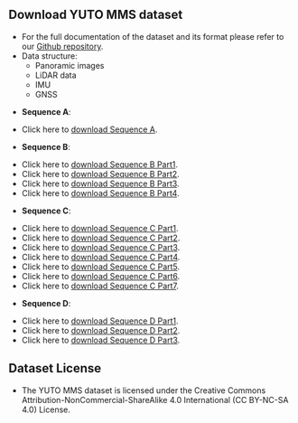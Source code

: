 ## Download YUTO MMS dataset

- For the full documentation of the dataset and its format please refer to our [Github repository](https://ausmlab.github.io/yutomms/).  
- Data structure: 
  * Panoramic images
  * LiDAR data
  * IMU
  * GNSS

* **Sequence A**: 
- Click here to [download Sequence A](https://zenodo.org/records/10521656?token=eyJhbGciOiJIUzUxMiJ9.eyJpZCI6IjYwNmQwMmJkLTFjOTktNDRlZS04YWNkLTgyOWJiNjI1YzhiMSIsImRhdGEiOnt9LCJyYW5kb20iOiJhNzY1MWIyMGQ5NzViMThlYWI0NjlkNDM2ODQ0NWFlYiJ9.d1MZxG5mI2OgMAjBtm5wo4zzi8B04d6LkK8rJlwQ1sRZUkBDNyPWU-AoBOdGxv5SUQ0lpV_QeCmXFqwDV2gYfA).

* **Sequence B**: 
- Click here to [download Sequence B Part1](https://zenodo.org/records/10575516?token=eyJhbGciOiJIUzUxMiJ9.eyJpZCI6ImZlOGFhNDMwLWZhMTgtNDRhNi1iMjVlLTI5ZWFjMmZhNzU2MSIsImRhdGEiOnt9LCJyYW5kb20iOiJjOWRmMjNkMGYwMzA2MGIzMWNkYTE5MmRiNmQ3M2RiNCJ9.Jcu97dIHer9UviKrPEj0GVjYI9Zp4zaAp9ZYpRvNQGVrsPNT1laNsH5cc8Dn6xgFDluRRsM78-MWbR4bs5QaSg).
- Click here to [download Sequence B Part2](https://zenodo.org/records/10576909?token=eyJhbGciOiJIUzUxMiJ9.eyJpZCI6IjYzYjY2YTU2LTQ1ZTctNDgwNC04M2UxLTJjYjUyMjY5MjVmNiIsImRhdGEiOnt9LCJyYW5kb20iOiIwNjY4OGYxOWI0NWM2ZWExY2ZiMjZmNzY5YzYxZmVjOCJ9.WHLold0dSWkqvJRtaWUxvtnCmh7_zA7ByyiSinxKbE3No8hO9X1kKkaK-vfSg6klmrMNOYr11p8JnkjGsobH-Q).
- Click here to [download Sequence B Part3](https://zenodo.org/records/10576911?token=eyJhbGciOiJIUzUxMiJ9.eyJpZCI6Ijk1Y2ViNjFjLTY2YTctNDhkMy05Y2Q3LWExMjYyNDBkOGQxYSIsImRhdGEiOnt9LCJyYW5kb20iOiI1M2QxZGJkMTg0OGZjZWFjNWIyYThkYWEzNDI3ZWM4YSJ9.d--E4dAomLUVGPRJBYTuRCCj8XbWcNYuNsFjXvBCp0POx9cTpGYLkk5rqct-QywfHn_30M_CWofcgvXMmAcfNA).
- Click here to [download Sequence B Part4](https://zenodo.org/records/10577975?token=eyJhbGciOiJIUzUxMiJ9.eyJpZCI6IjE2ZjZlYTk4LWY0NjgtNDE2OC05OTk0LWExZjY3Y2I2ZGQ0ZiIsImRhdGEiOnt9LCJyYW5kb20iOiI1M2Q3OWY2YzIyNjFlOGYzYjM5ODZjZDI0MGY4NGY5YSJ9.MgQRlznCFSDYJvg1-PR6lyYYTdVAoNxsrAKaQNmA-rAaIxEWjblgOIFfK7sdu50XMh8adLBHxy8BdLnuHI1IPg).

* **Sequence C**: 
- Click here to [download Sequence C Part1](https://zenodo.org/records/10556128?token=eyJhbGciOiJIUzUxMiJ9.eyJpZCI6IjdmODA0MzhlLTNkNGMtNGYzYy1iZmE4LWNlYTEzNWI0MWY2YyIsImRhdGEiOnt9LCJyYW5kb20iOiI2NWI2Yzg5NGEyMWZmNDA1Y2ZhYjYxY2M2MDQ0MjkyNyJ9.LnptUjdo0GkTN6PnWkIdEcj7BcIQea4u8vWed7crWSA0naU9xjWnxq9fubO473h7WlnlbEAgT3rSys8vC3GZPA).
- Click here to [download Sequence C Part2](https://zenodo.org/records/10556151?token=eyJhbGciOiJIUzUxMiJ9.eyJpZCI6ImI4NDM4YTI1LWFjOTItNDY0Mi04NWM0LWQxZjFlZDE0NGNjNiIsImRhdGEiOnt9LCJyYW5kb20iOiI3NDcyMWM3ODFiZDM2MzExNGNhNDkxNmU5NjRiN2I2OCJ9.mMtMK0h-5KpExcgDxdPDuvR2RxX26YX7dgNEH52jQ_nDd0iuYnfpk5y_TRwwZPr-gbYtolrMH9Us-c6QgwWaPg).
- Click here to [download Sequence C Part3](https://zenodo.org/records/10559929?token=eyJhbGciOiJIUzUxMiJ9.eyJpZCI6IjBmZjA1M2M4LWMwMjMtNGRjMC05NWU1LTMyMzM2MDc3ZWFlYiIsImRhdGEiOnt9LCJyYW5kb20iOiI4ZDIzYjE0NGU0OTY1YzE3NmE3MTQ1YmE5MzJjZmM4NSJ9.TERi7L3IfW_nGJ28KLkJ0EuweYne2BSaEDy1uzZb-Ulrcn3FgQmsSkyoEE_r-8ZIsn-VNIixhxY97fPqk2h_cg).
- Click here to [download Sequence C Part4](https://zenodo.org/records/10574428?token=eyJhbGciOiJIUzUxMiJ9.eyJpZCI6ImRiNmFiZTdiLWRkZDctNDFjZS05MDFiLTgxMGQ0NDgzZDBlZiIsImRhdGEiOnt9LCJyYW5kb20iOiI2NWVjMzZkOWNjNGU0NDk0NWZjNDY4NjFhNjY4MmY0NyJ9.YtGLzGu8t03Ygo92k8209YCvVNkzO43lTGlhKSaJ_NybiVygYOi01BfJ-oXBIPWP82XiZ7L3sk1PFueLPEGhxw).
- Click here to [download Sequence C Part5](https://zenodo.org/records/10575667?token=eyJhbGciOiJIUzUxMiJ9.eyJpZCI6IjY3YzY3YjY3LTMyZTMtNGNiMC05Yzk0LWM5YTc0ZDk5OWQ3MiIsImRhdGEiOnt9LCJyYW5kb20iOiIwNTViNjgzNmVhZjRlNWQwMGRkMTZlMTI4ZmJmN2VlMiJ9.i6eN0Bihu57rEMhBex70we_pvAkUD2lJ1031-4UmrtbsAhxW_dEX2F8NGdZ3irThFnwpaVSmmOlTLtUsXvSEAA).
- Click here to [download Sequence C Part6](https://zenodo.org/records/10575673?token=eyJhbGciOiJIUzUxMiJ9.eyJpZCI6ImQwMWI2ODNhLTZmNTUtNGI0OC05ZDM2LTZjOWQyNDg0MTJkMyIsImRhdGEiOnt9LCJyYW5kb20iOiI1NWY5N2U4MWU0YjQ5MDMwYjE2MWRjZTFlODgxZDhhZiJ9.2hW-dFO1Skxv65GnJWKyOMfXiipPNqeRFop9pmIfD3lrs1gRzlYoCYE9eahkj6Ar2PNPIXPsjWwr6xGPNpUm2w).
- Click here to [download Sequence C Part7](https://zenodo.org/records/10575677?token=eyJhbGciOiJIUzUxMiJ9.eyJpZCI6IjNjNTU2YzY0LTYxNTgtNDQyOC05Yzc0LWRmMWM2OTRjZjc2ZiIsImRhdGEiOnt9LCJyYW5kb20iOiIzZmI2NDU1NjI1MDNlNzU3MzgxNjE3ODY5ZTA5MDEwYyJ9.9kqORoqAdMrjOhUJmTXp2V7kO5-xY6yhjDXkZPSl60jD049Iyw6s2naanBUqG1-mtADyB1aGbMCV9c3HbXw-Hw). 

* **Sequence D**: 
- Click here to [download Sequence D Part1](https://zenodo.org/records/10560181?token=eyJhbGciOiJIUzUxMiJ9.eyJpZCI6Ijk4YjQ0OGYzLTE1Y2ItNGMwNy1iYjM5LWYyNDZlYWNkNWY4MCIsImRhdGEiOnt9LCJyYW5kb20iOiI0YjkwN2RmZjdlZTA5Yjg0MGIzNWYxNGFkMDk3Y2RjYSJ9.FIlfEsypZb9US8ZsurYubY4O9suLWKO_NZPY-497GWbYZx-tdbVaZElK7UuBtUPw0Tqg2TlYhGMfsrHP8AhugQ).
- Click here to [download Sequence D Part2](https://zenodo.org/records/10570781?token=eyJhbGciOiJIUzUxMiJ9.eyJpZCI6IjUxMjUyN2Y3LWNhZjktNDEzMy1iZmQ5LWUyYmVlNzk3NDU4MiIsImRhdGEiOnt9LCJyYW5kb20iOiI5ZmU4NjQzYjYxNTYxZmNjNDI5ZDk5OTc0ZTQ3MTM1MCJ9.cYlsxCobnIERKbhwlt33TrQp5OnPI28MkEtMB4ii4J5whCeRL7-PLJYvngqvSVpkOd1P-XlY3vQP59b1qmE16A).
- Click here to [download Sequence D Part3](https://zenodo.org/records/10572097?token=eyJhbGciOiJIUzUxMiJ9.eyJpZCI6ImM1NTRhYTA2LTdkZjgtNDk2Mi1hMDQxLTA5MWNjMjdiNWFlNSIsImRhdGEiOnt9LCJyYW5kb20iOiIyYjEwYzk5ODdkNzU5YTE5NzgxYzA0OTBhOGJiY2I4ZSJ9.iGAV3Sthvhx5t1dvyscCGySqaVHFQ1XCN5-_7GDZyi1vA71hCjF1bdhgnvS1FEgiWjtpFRvMy30M2RwgjpzWEA).
  

## Dataset License 
- The YUTO MMS dataset is licensed under the Creative Commons Attribution-NonCommercial-ShareAlike 4.0 International (CC BY-NC-SA 4.0) License.